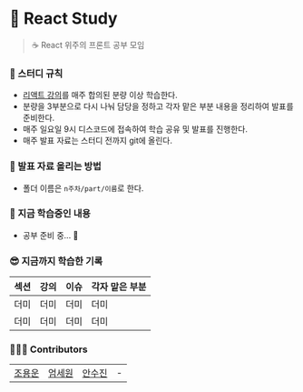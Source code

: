 # :book: React Study

> ☕ React 위주의 프론트 공부 모임  

### :thinking: 스터디 규칙
- [리액트 강의](https://www.udemy.com/course/best-react/)를 매주 합의된 분량 이상 학습한다.
- 분량을 3부분으로 다시 나눠 담당을 정하고 각자 맡은 부분 내용을 정리하여 발표를 준비한다.
- 매주 일요일 9시 디스코드에 접속하여 학습 공유 및 발표를 진행한다.
- 매주 발표 자료는 스터디 전까지 git에 올린다.  
 

### :pencil: 발표 자료 올리는 방법   
- 폴더 이름은 ```n주차/part/이름```로 한다.  
  


### 👀 지금 학습중인 내용 
- 공부 준비 중... 🤔

### 😎 지금까지 학습한 기록
  
| 섹션 | 강의 | 이슈 | 각자 맡은 부분 |
|    -    |    -     |   -   |   -  |
|더미| 더미	| 더미 | 더미 |
|더미| 더미 | 더미 | 더미 |


### 🙆‍♂️🙆 Contributors
|   |   |   |   |
| - | - | - | - |
| [조용운](https://github.com/chomchom96) | [엄세원](https://github.com/serethia) | [안수진](https://github.com/sujinann) | - |
  
